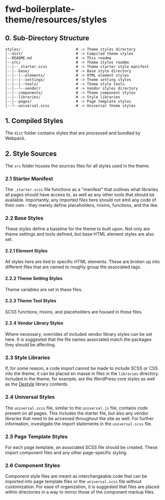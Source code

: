 # fwd-boilerplate-theme/resources/styles

## 0. Sub-Directory Structure
```
styles/                         # -> Theme styles directory
|--dist/                        # -> Compiled theme styles
|--README.md                    # -> This readme
|--src/                         # -> Theme styles readme
|--|--_starter.scss             # -> Theme starter style manifest
|--|--base/                     # -> Base style directory
|--|--|--elements/              # -> HTML element styles
|--|--|--settings/              # -> Theme setting styles
|--|--|--tools/                 # -> Theme style tools
|--|--└--vendor/                # -> Vendor styles directory
|--|--components/               # -> Theme component styles
|--|--libraries/                # -> Style libraries
|--|--pages/                    # -> Page template styles
|--└--universal.scss            # -> Universal theme styles
```

## 1. Compiled Styles
The ```dist``` folder contains styles that are processed and bundled by Webpack.

## 2. Style Sources
The ```src``` folder houses the sources files for all styles used in the theme.

### 2.1 Starter Manifest
The ```_starter.scss``` file functions as a "manifest" that outlines what libraries all pages should have access to, as well as any other tools that should be available. Importantly, any imported files here should not emit any code of their own - they merely define placeholders, mixins, functions, and the like.

### 2.2 Base Styles
These styles define a baseline for the theme to built upon. Not only are theme settings and tools defined, but base HTML element styles are also set.

#### 2.2.1 Element Styles
All styles here are tied to specific HTML elements. These are broken up into different files that are named to roughly group the associated tags.

#### 2.2.2 Theme Setting Styles
Theme variables are set in these files.

#### 2.2.3 Theme Tool Styles
SCSS functions, mixins, and placeholders are housed in these files.

#### 2.2.4 Vendor Library Styles
Where necessary, overrides of included vendor library styles can be set here. It is suggested that the file names associated match the packages they should be affecting.

### 2.3 Style Libraries
If, for some reason, a code import cannot be made to include SCSS or CSS into the theme, it can be placed en masse in files in the ```libraries``` directory. Included in the theme, for example, are the WordPress core styles as well as the [Destyle](https://nicolas-cusan.github.io/destyle.css/) library contents.

### 2.4 Universal Styles
The ```universal.scss``` file, similar to the ```universal.js``` file, contains code present on all pages. This includes the starter file, but also any vendor libraries that need to be accessed throughout the site as well. For further information, investigate the import statements in the ```universal.scss``` file.

### 2.5 Page Template Styles
For each page template, an associated SCSS file should be created. These import component files and any other page-specific styling.

### 2.6 Component Styles
Component style files are meant as interchangeable code that can be imported into page template files or the ```universal.scss``` file without customization. For ease of organization, it is suggested that files are placed within directories in a way to mirror those of the component markup files.